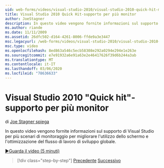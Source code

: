 ```yaml
---
uid: web-forms/videos/visual-studio-2010/visual-studio-2010-quick-hit-multi-monitor-support
title: Visual Studio 2010 Quick Hit-supporto per più monitor
author: JoeStagner
description: In questo video vengono fornite informazioni sul supporto di Visual Studio per più scenari di monitoraggio per migliorare l'utilizzo dello schermo e ottimizzare il...
ms.author: riande
ms.date: 11/11/2009
ms.assetid: 26dfc502-d164-4261-8006-ffde9a3e3447
msc.legacyurl: /web-forms/videos/visual-studio-2010/visual-studio-2010-quick-hit-multi-monitor-support
msc.type: video
ms.openlocfilehash: 8ed863a546c5ecb58308e292a0294e294e1e263e
ms.sourcegitcommit: e7e91932a6e91a63e2e46417626f39d6b244a3ab
ms.translationtype: MT
ms.contentlocale: it-IT
ms.lasthandoff: 03/06/2020
ms.locfileid: "78636633"
---
```

# <a name="visual-studio-2010-quick-hit---multi-monitor-support"></a>Visual Studio 2010 "Quick hit"-supporto per più monitor

di [Joe Stagner spiega](https://github.com/JoeStagner)

In questo video vengono fornite informazioni sul supporto di Visual Studio per più scenari di monitoraggio per migliorare l'utilizzo dello schermo e l'ottimizzazione del flusso di lavoro di sviluppo globale. 

[&#9654;Guarda il video (5 minuti)](https://channel9.msdn.com/Blogs/ASP-NET-Site-Videos/visual-studio-2010-quick-hit-multi-monitor-support)

> [!div class="step-by-step"]
> [Precedente](visual-studio-2010-quick-hit-intellisense-smart-lists.md)
> [Successivo](visual-studio-2010-quick-hit-new-web-project-template.md)
